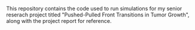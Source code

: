 This repository contains the code used to run simulations for my senior reserach project titled "Pushed-Pulled Front Transitions in Tumor Growth", along with the project report for reference. 
